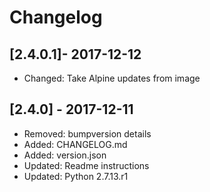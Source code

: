 # Changelog

##  [2.4.0.1]- 2017-12-12

* Changed: Take Alpine updates from image

## [2.4.0] - 2017-12-11

* Removed: bumpversion details
* Added: CHANGELOG.md
* Added: version.json
* Updated: Readme instructions
* Updated: Python 2.7.13.r1
